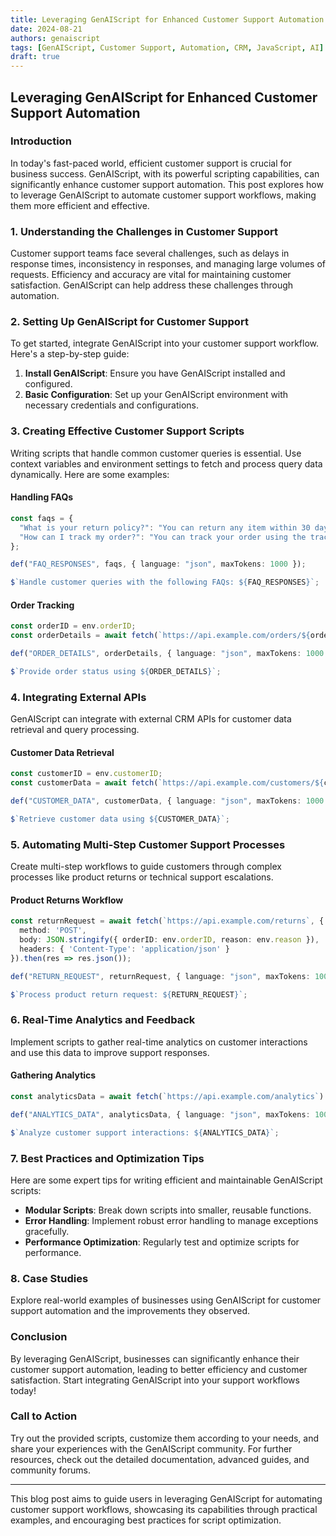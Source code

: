 ```yaml
---
title: Leveraging GenAIScript for Enhanced Customer Support Automation
date: 2024-08-21
authors: genaiscript
tags: [GenAIScript, Customer Support, Automation, CRM, JavaScript, AI]
draft: true
---
```


## Leveraging GenAIScript for Enhanced Customer Support Automation

### Introduction
In today's fast-paced world, efficient customer support is crucial for business success. GenAIScript, with its powerful scripting capabilities, can significantly enhance customer support automation. This post explores how to leverage GenAIScript to automate customer support workflows, making them more efficient and effective.

### 1. Understanding the Challenges in Customer Support
Customer support teams face several challenges, such as delays in response times, inconsistency in responses, and managing large volumes of requests. Efficiency and accuracy are vital for maintaining customer satisfaction. GenAIScript can help address these challenges through automation.

### 2. Setting Up GenAIScript for Customer Support
To get started, integrate GenAIScript into your customer support workflow. Here's a step-by-step guide:

1. **Install GenAIScript**: Ensure you have GenAIScript installed and configured.
2. **Basic Configuration**: Set up your GenAIScript environment with necessary credentials and configurations.

### 3. Creating Effective Customer Support Scripts
Writing scripts that handle common customer queries is essential. Use context variables and environment settings to fetch and process query data dynamically. Here are some examples:

#### Handling FAQs
```typescript
const faqs = {
  "What is your return policy?": "You can return any item within 30 days of purchase.",
  "How can I track my order?": "You can track your order using the tracking number provided in your email."
};

def("FAQ_RESPONSES", faqs, { language: "json", maxTokens: 1000 });

$`Handle customer queries with the following FAQs: ${FAQ_RESPONSES}`;
```

#### Order Tracking
```typescript
const orderID = env.orderID;
const orderDetails = await fetch(`https://api.example.com/orders/${orderID}`).then(res => res.json());

def("ORDER_DETAILS", orderDetails, { language: "json", maxTokens: 1000 });

$`Provide order status using ${ORDER_DETAILS}`;
```

### 4. Integrating External APIs
GenAIScript can integrate with external CRM APIs for customer data retrieval and query processing.

#### Customer Data Retrieval
```typescript
const customerID = env.customerID;
const customerData = await fetch(`https://api.example.com/customers/${customerID}`).then(res => res.json());

def("CUSTOMER_DATA", customerData, { language: "json", maxTokens: 1000 });

$`Retrieve customer data using ${CUSTOMER_DATA}`;
```

### 5. Automating Multi-Step Customer Support Processes
Create multi-step workflows to guide customers through complex processes like product returns or technical support escalations.

#### Product Returns Workflow
```typescript
const returnRequest = await fetch(`https://api.example.com/returns`, {
  method: 'POST',
  body: JSON.stringify({ orderID: env.orderID, reason: env.reason }),
  headers: { 'Content-Type': 'application/json' }
}).then(res => res.json());

def("RETURN_REQUEST", returnRequest, { language: "json", maxTokens: 1000 });

$`Process product return request: ${RETURN_REQUEST}`;
```

### 6. Real-Time Analytics and Feedback
Implement scripts to gather real-time analytics on customer interactions and use this data to improve support responses.

#### Gathering Analytics
```typescript
const analyticsData = await fetch(`https://api.example.com/analytics`).then(res => res.json());

def("ANALYTICS_DATA", analyticsData, { language: "json", maxTokens: 1000 });

$`Analyze customer support interactions: ${ANALYTICS_DATA}`;
```

### 7. Best Practices and Optimization Tips
Here are some expert tips for writing efficient and maintainable GenAIScript scripts:

- **Modular Scripts**: Break down scripts into smaller, reusable functions.
- **Error Handling**: Implement robust error handling to manage exceptions gracefully.
- **Performance Optimization**: Regularly test and optimize scripts for performance.

### 8. Case Studies
Explore real-world examples of businesses using GenAIScript for customer support automation and the improvements they observed.

### Conclusion
By leveraging GenAIScript, businesses can significantly enhance their customer support automation, leading to better efficiency and customer satisfaction. Start integrating GenAIScript into your support workflows today!

### Call to Action
Try out the provided scripts, customize them according to your needs, and share your experiences with the GenAIScript community. For further resources, check out the detailed documentation, advanced guides, and community forums.

---

This blog post aims to guide users in leveraging GenAIScript for automating customer support workflows, showcasing its capabilities through practical examples, and encouraging best practices for script optimization.
